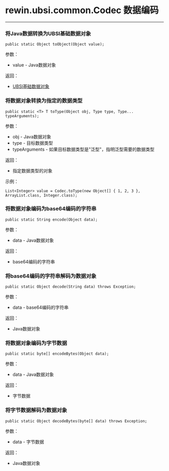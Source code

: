 # rewin.ubsi.common.Codec 数据编码

---



### 将Java数据转换为UBSI基础数据对象

```
public static Object toObject(Object value);
```

参数：

- value - Java数据对象

返回：

- [UBSI基础数据对象](../overview/protocol.md)



### 将数据对象转换为指定的数据类型

```
public static <T> T toType(Object obj, Type type, Type... typeArguments);
```

参数：

- obj - Java数据对象
- type - 目标数据类型
- typeArguments - 如果目标数据类型是"泛型"，指明泛型需要的数据类型

返回：

- 指定数据类型的对象

示例：

```
List<Integer> value = Codec.toType(new Object[] { 1, 2, 3 }, ArrayList.class, Integer.class);
```



### 将数据对象编码为base64编码的字符串

```
public static String encode(Object data);
```

参数：

- data - Java数据对象

返回：

- base64编码的字符串



### 将base64编码的字符串解码为数据对象

```
public static Object decode(String data) throws Exception;
```

参数：

- data - base64编码的字符串

返回：

- Java数据对象



### 将数据对象编码为字节数据

```
public static byte[] encodeBytes(Object data);
```

参数：

- data - Java数据对象

返回：

- 字节数据



### 将字节数据解码为数据对象

```
public static Object decodeBytes(byte[] data) throws Exception;
```

参数：

- data - 字节数据

返回：

- Java数据对象

